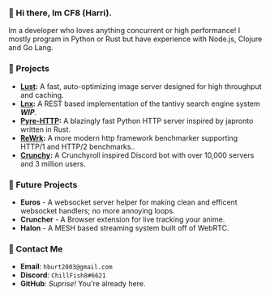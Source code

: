 ### 👋 Hi there, Im CF8 (Harri).
Im a developer who loves anything concurrent or high performance! I mostly program in Python or Rust but have experience with Node.js, Clojure and Go Lang.

### 🚀 Projects

- **[Lust](https://github.com/lnx-search/lust):** A fast, auto-optimizing image server designed for high throughput and caching.
- **[Lnx](https://github.com/ChillFish8/lnx):** A REST based implementation of the tantivy search engine system **_WIP_**.
- **[Pyre-HTTP](https://github.com/Project-Dream-Weaver/litmus):** A blazingly fast Python HTTP server inspired by japronto written in Rust.
- **[ReWrk](https://github.com/ChillFish8/ReWrk):** A more modern http framework benchmarker supporting HTTP/1 and HTTP/2 benchmarks..
- **[Crunchy](https://github.com/ChillFish8/Crunchy):** A Crunchyroll inspired Discord bot with over 10,000 servers and 3 million users.

### 🌠 Future Projects
- **Euros** - A websocket server helper for making clean and efficent websocket handlers; no more annoying loops.
- **Cruncher** - A Browser extension for live tracking your anime.
- **Halon** - A MESH based streaming system built off of WebRTC.

### 📧 Contact Me
- **Email**: `hburt2003@gmail.com`
- **Discord**: `ChillFish8#6621`
- **GitHub**: *Suprise!* You're already here.
